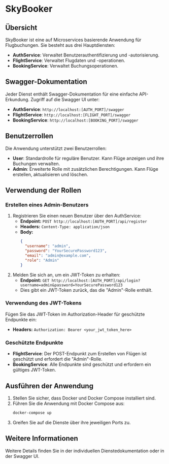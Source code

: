 # SkyBooker

## Übersicht
SkyBooker ist eine auf Microservices basierende Anwendung für Flugbuchungen. Sie besteht aus drei Hauptdiensten:
- **AuthService**: Verwaltet Benutzerauthentifizierung und -autorisierung.
- **FlightService**: Verwaltet Flugdaten und -operationen.
- **BookingService**: Verwaltet Buchungsoperationen.

## Swagger-Dokumentation
Jeder Dienst enthält Swagger-Dokumentation für eine einfache API-Erkundung. Zugriff auf die Swagger UI unter:
- **AuthService**: `http://localhost:[AUTH_PORT]/swagger`
- **FlightService**: `http://localhost:[FLIGHT_PORT]/swagger`
- **BookingService**: `http://localhost:[BOOKING_PORT]/swagger`

## Benutzerrollen
Die Anwendung unterstützt zwei Benutzerrollen:
- **User**: Standardrolle für reguläre Benutzer. Kann Flüge anzeigen und ihre Buchungen verwalten.
- **Admin**: Erweiterte Rolle mit zusätzlichen Berechtigungen. Kann Flüge erstellen, aktualisieren und löschen.

## Verwendung der Rollen
### Erstellen eines Admin-Benutzers
1. Registrieren Sie einen neuen Benutzer über den AuthService:
   - **Endpoint:** `POST http://localhost:[AUTH_PORT]/api/register`
   - **Headers:** `Content-Type: application/json`
   - **Body:**
     ```json
     {
       "username": "admin",
       "password": "YourSecurePassword123",
       "email": "admin@example.com",
       "role": "Admin"
     }
     ```
2. Melden Sie sich an, um ein JWT-Token zu erhalten:
   - **Endpoint:** `GET http://localhost:[AUTH_PORT]/api/login?username=admin&password=YourSecurePassword123`
   - Dies gibt ein JWT-Token zurück, das die "Admin"-Rolle enthält.

### Verwendung des JWT-Tokens
Fügen Sie das JWT-Token im Authorization-Header für geschützte Endpunkte ein:
- **Headers:** `Authorization: Bearer <your_jwt_token_here>`

### Geschützte Endpunkte
- **FlightService**: Der POST-Endpunkt zum Erstellen von Flügen ist geschützt und erfordert die "Admin"-Rolle.
- **BookingService**: Alle Endpunkte sind geschützt und erfordern ein gültiges JWT-Token.

## Ausführen der Anwendung
1. Stellen Sie sicher, dass Docker und Docker Compose installiert sind.
2. Führen Sie die Anwendung mit Docker Compose aus:
   ```bash
   docker-compose up
   ```
3. Greifen Sie auf die Dienste über ihre jeweiligen Ports zu.

## Weitere Informationen
Weitere Details finden Sie in der individuellen Dienstedokumentation oder in der Swagger UI. 